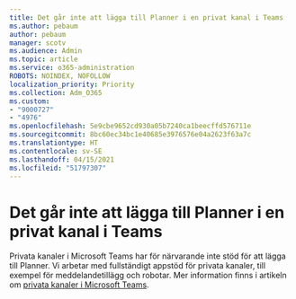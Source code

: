 ```yaml
---
title: Det går inte att lägga till Planner i en privat kanal i Teams
ms.author: pebaum
author: pebaum
manager: scotv
ms.audience: Admin
ms.topic: article
ms.service: o365-administration
ROBOTS: NOINDEX, NOFOLLOW
localization_priority: Priority
ms.collection: Adm_O365
ms.custom:
- "9000727"
- "4976"
ms.openlocfilehash: 5e9cbe9652cd930a05b7240ca1beecffd576711e
ms.sourcegitcommit: 8bc60ec34bc1e40685e3976576e04a2623f63a7c
ms.translationtype: HT
ms.contentlocale: sv-SE
ms.lasthandoff: 04/15/2021
ms.locfileid: "51797307"
---
```

# <a name="unable-to-add-planner-to-a-teams-private-channel"></a>Det går inte att lägga till Planner i en privat kanal i Teams

Privata kanaler i Microsoft Teams har för närvarande inte stöd för att lägga till Planner.  Vi arbetar med fullständigt appstöd för privata kanaler, till exempel för meddelandetillägg och robotar. Mer information finns i artikeln om [privata kanaler i Microsoft Teams](https://docs.microsoft.com/microsoftteams/private-channels#what-you-need-to-know-about-private-channels).
